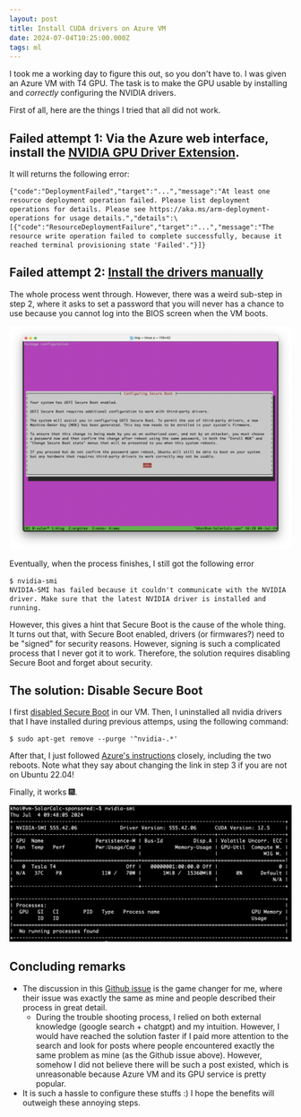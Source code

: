 ```yaml
---
layout: post
title: Install CUDA drivers on Azure VM
date: 2024-07-04T10:25:00.000Z
tags: ml
---
```

I took me a working day to figure this out, so you don't have to. I was given an Azure VM with T4 GPU. The task is to make the GPU usable by installing and *correctly* configuring the NVIDIA drivers.

First of all, here are the things I tried that all did not work.

## Failed attempt 1: Via the Azure web interface, install the [NVIDIA GPU Driver Extension](https://learn.microsoft.com/en-us/azure/virtual-machines/extensions/hpccompute-gpu-linux).

It will returns the following error:

```
{"code":"DeploymentFailed","target":"...","message":"At least one resource deployment operation failed. Please list deployment operations for details. Please see https://aka.ms/arm-deployment-operations for usage details.","details":\[{"code":"ResourceDeploymentFailure","target":"...","message":"The resource write operation failed to complete successfully, because it reached terminal provisioning state 'Failed'."}]}
```

## Failed attempt 2: [Install the drivers manually](https://learn.microsoft.com/en-us/azure/virtual-machines/linux/n-series-driver-setup#ubuntu)

The whole process went through. However, there was a weird sub-step in step 2, where it asks to set a password that you will never has a chance to use because you cannot log into the BIOS screen when the VM boots.

![](/assets/uploads/screenshot-2024-07-04-at-16.28.28.png)

Eventually, when the process finishes, I still got the following error

```shell
$ nvidia-smi
NVIDIA-SMI has failed because it couldn't communicate with the NVIDIA driver. Make sure that the latest NVIDIA driver is installed and running.
```

However, this gives a hint that Secure Boot is the cause of the whole thing. It turns out that, with Secure Boot enabled, drivers (or firmwares?) need to be "signed" for security reasons. However, signing is such a complicated process that I never got it to work. Therefore, the solution requires disabling Secure Boot and forget about security.

## The solution: Disable Secure Boot

I first [disabled Secure Boot](https://github.com/MicrosoftDocs/azure-docs/issues/111536#issuecomment-2062148078) in our VM. Then, I uninstalled all nvidia drivers that I have installed during previous attemps, using the following command:

```shell
$ sudo apt-get remove --purge '^nvidia-.*'
```

After that, I just followed [Azure's instructions](https://learn.microsoft.com/en-us/azure/virtual-machines/linux/n-series-driver-setup#ubuntu) closely, including the two reboots. Note what they say about changing the link in step 3 if you are not on Ubuntu 22.04! 

Finally, it works 🎆.

![](/assets/uploads/screenshot-2024-07-04-at-16.48.28.png)

## Concluding remarks

* The discussion in this [Github issue](https://github.com/MicrosoftDocs/azure-docs/issues/111536) is the game changer for me, where their issue was exactly the same as mine and people described their process in great detail.
    * During the trouble shooting process, I relied on both external knowledge (google search + chatgpt) and my intuition. However, I would have reached the solution faster if I paid more attention to the search and look for posts where people encountered exactly the same problem as mine (as the Github issue above). However, somehow I did not believe there will be such a post existed, which is unreasonable because Azure VM and its GPU service is pretty popular. 
* It is such a hassle to configure these stuffs :) I hope the benefits will outweigh these annoying steps.
